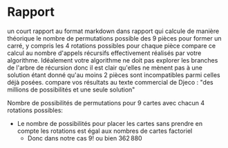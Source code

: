 # Rapport 

un court rapport au format markdown dans rapport qui
calcule de manière théorique le nombre de permutations possible des 9 pièces pour former un carré, y compris les 4 rotations possibles pour chaque pièce
compare ce calcul au nombre d'appels récursifs effectivement réalisés par votre algorithme. Idéalement votre algorithme ne doit pas explorer les branches de l'arbre de récursion donc il est clair qu'elles ne mènent pas à une solution étant donné qu'au moins 2 pièces sont incompatibles parmi celles déjà posées.
compare vos résultats au texte commercial de Djeco : "des millions de possibilités et une seule solution"

Nombre de possibilités de permutations pour 9 cartes avec chacun 4 rotations possibles:
* Le nombre de possibilités pour placer les cartes sans prendre en compte les rotations est égal aux nombres de cartes factoriel
  * Donc dans notre cas 9! ou  bien 362 880
